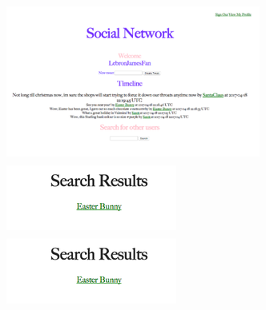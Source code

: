 ![home](https://github.com/ScottGledhill/social_network/blob/master/app/assets/images/homepage.png)

![search](https://github.com/ScottGledhill/social_network/blob/master/app/assets/images/Search.png)

![profile](https://github.com/ScottGledhill/social_network/blob/master/app/assets/images/Search.png)
